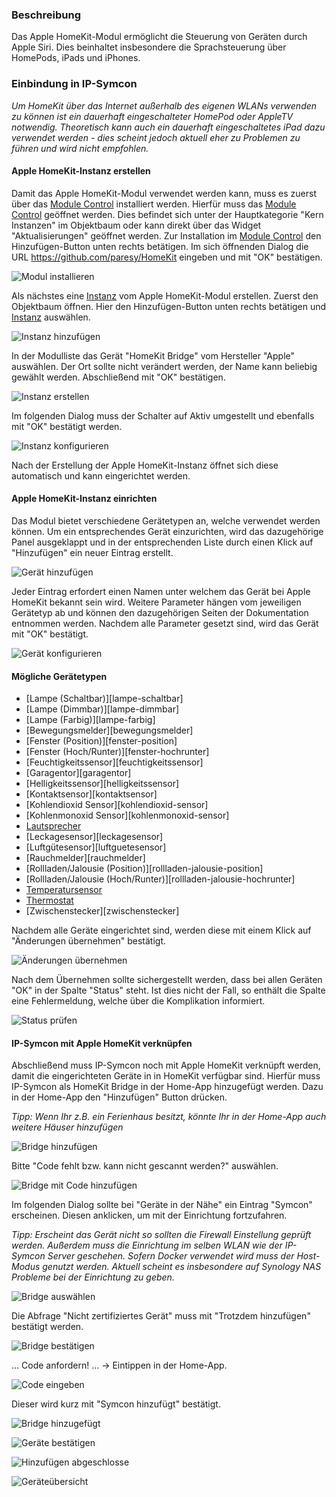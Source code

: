 <!-- Screenshots mit 1300px Breite erstellt -->

### Beschreibung

Das Apple HomeKit-Modul ermöglicht die Steuerung von Geräten durch Apple Siri. Dies beinhaltet insbesondere die Sprachsteuerung über HomePods, iPads und iPhones.

### Einbindung in IP-Symcon

_Um HomeKit über das Internet außerhalb des eigenen WLANs verwenden zu können ist ein dauerhaft eingeschalteter HomePod oder AppleTV notwendig. Theoretisch kann auch ein dauerhaft eingeschaltetes iPad dazu verwendet werden - dies scheint jedoch aktuell eher zu Problemen zu führen und wird nicht empfohlen._

<!--
<p>
    <iframe width="680" height="382" class="videoblock" id="tutorial-einrichten" frameborder="0"
            src="https://www.youtube.com/embed/xxxxxxx?rel=0&cc_load_policy=1">
    </iframe>
</p>
-->

#### Apple HomeKit-Instanz erstellen

Damit das Apple HomeKit-Modul verwendet werden kann, muss es zuerst über das [Module Control][modulecontrol] installiert werden. Hierfür muss das [Module Control][modulecontrol] geöffnet werden. Dies befindet sich unter der Hauptkategorie "Kern Instanzen" im Objektbaum oder kann direkt über das Widget "Aktualisierungen" geöffnet werden.
Zur Installation im [Module Control][modulecontrol] den Hinzufügen-Button unten rechts betätigen. Im sich öffnenden Dialog die URL https://github.com/paresy/HomeKit eingeben und mit "OK" bestätigen.

![Modul installieren][module]

Als nächstes eine [Instanz][instanzen] vom Apple HomeKit-Modul erstellen. Zuerst den Objektbaum öffnen. Hier den Hinzufügen-Button unten rechts betätigen und [Instanz][instanzen] auswählen.

![Instanz hinzufügen][add-instance]

In der Modulliste das Gerät "HomeKit Bridge" vom Hersteller "Apple" auswählen. Der Ort sollte nicht verändert werden, der Name kann beliebig gewählt werden. Abschließend mit "OK" bestätigen.

![Instanz erstellen][create-instance-1]

Im folgenden Dialog muss der Schalter auf Aktiv umgestellt und ebenfalls mit "OK" bestätigt werden.

![Instanz konfigurieren][create-instance-2]

Nach der Erstellung der Apple HomeKit-Instanz öffnet sich diese automatisch und kann eingerichtet werden.

#### Apple HomeKit-Instanz einrichten
Das Modul bietet verschiedene Gerätetypen an, welche verwendet werden können. Um ein entsprechendes Gerät einzurichten, wird das dazugehörige Panel ausgeklappt und in der entsprechenden Liste durch einen Klick auf "Hinzufügen" ein neuer Eintrag erstellt.

![Gerät hinzufügen][add-device-1]

Jeder Eintrag erfordert einen Namen unter welchem das Gerät bei Apple HomeKit bekannt sein wird. Weitere Parameter hängen vom jeweiligen Gerätetyp ab und können den dazugehörigen Seiten der Dokumentation entnommen werden. Nachdem alle Parameter gesetzt sind, wird das Gerät mit "OK" bestätigt.

![Gerät konfigurieren][add-device-2]

#### Mögliche Gerätetypen

* [Lampe (Schaltbar)][lampe-schaltbar]
* [Lampe (Dimmbar)][lampe-dimmbar]
* [Lampe (Farbig)][lampe-farbig]
* [Bewegungsmelder][bewegungsmelder]
* [Fenster (Position)][fenster-position]
* [Fenster (Hoch/Runter)][fenster-hochrunter]
* [Feuchtigkeitssensor][feuchtigkeitssensor]
* [Garagentor][garagentor]
* [Helligkeitssensor][helligkeitssensor]
* [Kontaktsensor][kontaktsensor]
* [Kohlendioxid Sensor][kohlendioxid-sensor]
* [Kohlenmonoxid Sensor][kohlenmonoxid-sensor]
* [Lautsprecher][lautsprecher]
* [Leckagesensor][leckagesensor]
* [Luftgütesensor][luftguetesensor]
* [Rauchmelder][rauchmelder]
* [Rollladen/Jalousie (Position)][rollladen-jalousie-position]
* [Rollladen/Jalousie (Hoch/Runter)][rollladen-jalousie-hochrunter]
* [Temperatursensor][temperatursensor]
* [Thermostat][thermostat]
* [Zwischenstecker][zwischenstecker]

Nachdem alle Geräte eingerichtet sind, werden diese mit einem Klick auf "Änderungen übernehmen" bestätigt.

![Änderungen übernehmen][apply-changes]

Nach dem Übernehmen sollte sichergestellt werden, dass bei allen Geräten "OK" in der Spalte "Status" steht. Ist dies nicht der Fall, so enthält die Spalte eine Fehlermeldung, welche über die Komplikation informiert.

![Status prüfen][check]


#### IP-Symcon mit Apple HomeKit verknüpfen ####
Abschließend muss IP-Symcon noch mit Apple HomeKit verknüpft werden, damit die eingerichteten Geräte in in HomeKit verfügbar sind. Hierfür muss IP-Symcon als HomeKit Bridge in der Home-App hinzugefügt werden. Dazu in der Home-App den "Hinzufügen" Button drücken.

_Tipp: Wenn Ihr z.B. ein Ferienhaus besitzt, könnte Ihr in der Home-App auch weitere Häuser hinzufügen_

![Bridge hinzufügen][add-bridge-1]

Bitte "Code fehlt bzw. kann nicht gescannt werden?" auswählen.

![Bridge mit Code hinzufügen][add-bridge-2]

Im folgenden Dialog sollte bei "Geräte in der Nähe" ein Eintrag "Symcon" erscheinen. Diesen anklicken, um mit der Einrichtung fortzufahren.

_Tipp: Erscheint das Gerät nicht so sollten die Firewall Einstellung geprüft werden. Außerdem muss die Einrichtung im selben WLAN wie der IP-Symcon Server geschehen. Sofern Docker verwendet wird muss der Host-Modus genutzt werden. Aktuell scheint es insbesondere auf Synology NAS Probleme bei der Einrichtung zu geben._ 

![Bridge auswählen][add-bridge-3]

Die Abfrage "Nicht zertifiziertes Gerät" muss mit "Trotzdem hinzufügen" bestätigt werden. 

![Bridge bestätigen][add-bridge-4]

... Code anfordern! ... -> Eintippen in der Home-App.

![Code eingeben][add-bridge-5]

Dieser wird kurz mit "Symcon hinzufügt" bestätigt.
  
![Bridge hinzugefügt][add-bridge-6]

![Geräte bestätigen][add-bridge-7]

![Hinzufügen abgeschlosse][add-bridge-8]

![Geräteübersicht][add-bridge-9]

[add-bridge-1]: ../imgs/add-bridge-1.jpg
[add-bridge-2]: ../imgs/add-bridge-2.jpg
[add-bridge-3]: ../imgs/add-bridge-3.jpg
[add-bridge-4]: ../imgs/add-bridge-4.jpg
[add-bridge-5]: ../imgs/add-bridge-5.png
[add-bridge-6]: ../imgs/add-bridge-6.jpg
[add-bridge-7]: ../imgs/add-bridge-7.jpg
[add-bridge-8]: ../imgs/add-bridge-8.jpg
[add-bridge-9]: ../imgs/add-bridge-9.jpg
[add-device-1]: ../imgs/add-device-1.png
[add-device-2]: ../imgs/add-device-2.png
[add-instance]: ../imgs/add-instance.png
[apply-changes]: ../imgs/apply-changes.png
[check]: ../imgs/check.png
[create-instance-1]: ../imgs/create-instance-1.png
[create-instance-2]: ../imgs/create-instance-2.png
[module]: ../imgs/module.png

[modulecontrol]: https://www.symcon.de/service/dokumentation/modulreferenz/module-control/
[instanzen]: https://www.symcon.de/service/dokumentation/konzepte/instanzen/

[licht-schalbar]: types/licht-schaltbar/
[licht-dimmbar]: types/licht-dimmbar/
[licht-farbig]: types/licht-farbig/
[lautsprecher]: types/lautsprecher/
[temperatursensor]: types/temperatursensor/
[thermostat]: types/thermostat/